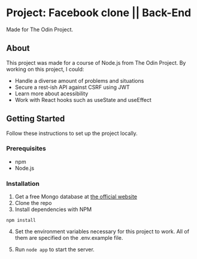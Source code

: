 # Project: Facebook clone || Back-End
Made for The Odin Project.

## About
This project was made for a course of Node.js from The Odin Project. By working on this project, I could:
* Handle a diverse amount of problems and situations
* Secure a rest-ish API against CSRF using JWT
* Learn more about acessibility
* Work with React hooks such as useState and useEffect

## Getting Started
Follow these instructions to set up the project locally.

### Prerequisites
* npm
* Node.js

### Installation
1. Get a free Mongo database at [the official website](https://www.mongodb.com/cloud/atlas)
2. Clone the repo
3. Install dependencies with NPM

```
npm install
```

4. Set the environment variables necessary for this project to work. All of them are specified on the .env.example file.

5. Run `node app` to start the server.